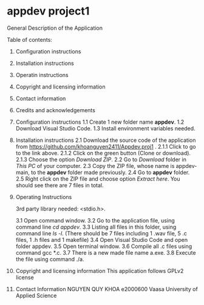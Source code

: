 # appdev project1

General Description of the Application


Table of contents:
1. Configuration instructions
2. Installation instructions
3. Operatin instructions
4. Copyright and licensing information
5. Contact information
6. Credits and acknowledgements


1. Configuration instructions
	1.1 Create 1 new folder name **appdev**.
	1.2 Download Visual Studio Code.
	1.3 Install environment variables needed. 

2. Installation instructions
	2.1 Download the source code of the application from https://github.com/khoanguyen2411/Appdev.proj1 .
		2.1.1 Click to go to the link above.
		2.1.2 Click on the green button (Clone or download).
		2.1.3 Choose the option *Download ZIP*.
	2.2 Go to *Download* folder in *This PC* of your computer.
	2.3 Copy the ZIP file, whose name is appdev-main, to the **appdev** folder made previously.
	2.4 Go to **appdev** folder.
	2.5 Right click on the ZIP file and choose option *Extract here*.
		You should see there are 7 files in total.

3. Operating Instructions
	
	3rd party library needed: <stdio.h>.
	
	3.1 Open command window.
	3.2 Go to the application file, using command line *cd appdev*.
	3.3 Listing all files in this folder, using command line *ls -l*.
		(There should be 7 files including 1 .wav file, 5 .c files, 1 .h files and 1 makefile)
	3.4 Open Visual Studio Code and open folder appdev.
	3.5 Open terminal window.
	3.6 Compile all .c files using command gcc *.c.
	3.7 There is a new made file name a.exe.
	3.8 Execute the file using command ./a.


4. Copyright and licensing information
	This application follows GPLv2 license 
5. Contact Information
	NGUYEN QUY KHOA e2000600
	Vaasa University of Applied Science
